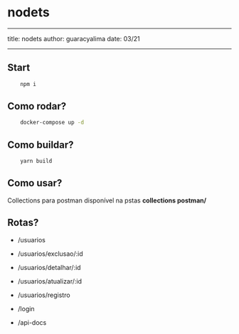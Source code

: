 # nodets

---

title: nodets
author: guaracyalima
date: 03/21

---

## Start

```bash
    npm i
```

## Como rodar?

```bash
    docker-compose up -d
```

## Como buildar?

```bash
    yarn build
```

## Como usar?

Collections para postman disponível na pstas **collections postman/**

## Rotas?

- /usuarios
- /usuarios/exclusao/:id
- /usuarios/detalhar/:id
- /usuarios/atualizar/:id
- /usuarios/registro

- /login

- /api-docs
